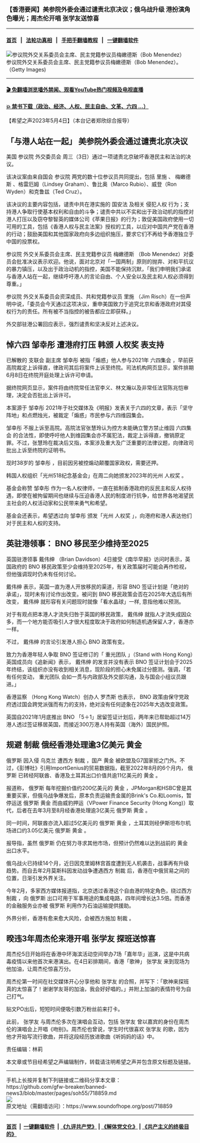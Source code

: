 ### 【香港要闻】美参院外委会通过谴责北京决议；俄乌战升级 港扮演角色曝光；周杰伦开唱 张学友送惊喜
------------------------

#### [首页](https://github.com/gfw-breaker/banned-news3/blob/master/README.md) &nbsp;&nbsp;|&nbsp;&nbsp; [法轮功真相](https://github.com/begood0513/basic/blob/master/README.md)  &nbsp;&nbsp;|&nbsp;&nbsp; [手把手翻墙教程](https://github.com/gfw-breaker/guides/wiki)  &nbsp;&nbsp;|&nbsp;&nbsp; [一键翻墙软件](https://github.com/gfw-breaker/nogfw/blob/master/README.md)  



<div><img alt="参议院外交关系委员会主席、民主党籍参议员梅嫩德斯（Bob Menendez）" src="https://img.soundofhope.org/2023-05/gettyimages-1357948312-1683226629386.jpg"/>
<br/><figcaption class="caption">
 参议院外交关系委员会主席、民主党籍参议员梅嫩德斯（Bob Menendez）。（Getty Images)
</figcaption></div><hr/>

#### [ 🎬  免翻墙浏览墙外禁闻、观看YouTube热门视频及电视直播](https://github.com/gfw-breaker/HelloWorld)

#### [ 💥  禁书下载（政治、经济、人权、民主自由、文革、六四 ...）](https://github.com/gfw-breaker/books/blob/master/README.md)

<div><div class="Content__Wrapper sc-1bvya0-0 elmmKw article_body" data-checkusr="" itemprop="articleBody">
 <div id="post_place_1">
 </div>
 <p class="meta-top">
  <span class="meta">
   【希望之声2023年5月4日】（本台记者郑欣综合报导）
  </span>
 </p>
 <h2>
  <strong>
   「与港人站在一起」 美参院外委会通过谴责北京决议
  </strong>
 </h2>
 <p>
  美国
  <ok href="/term/1191">
   参议院
  </ok>
  <ok href="/term/90077">
   外交委员会
  </ok>
  周三（3日）通过一项谴责北京破坏香港民主和法治的决议。
 </p>
 <p>
  该决议案由来自国会
  <ok href="/term/1191">
   参议院
  </ok>
  两党的数十位参议员共同提出，包括
  <ok href="/term/659522">
   里施
  </ok>
  、
  <ok href="/term/298183">
   梅嫩德斯
  </ok>
  、格雷厄姆（Lindsey Graham）、鲁比奥（Marco Rubio）、威登（Ron Wyden）和克鲁兹（Ted Cruz）。
 </p>
 <p>
  该决议的主要内容包括，谴责中共在港实施的
  <ok href="/term/99050">
   国安法
  </ok>
  及相关
  <ok href="/term/7560">
   侵犯人权
  </ok>
  行为；支持港人争取行使基本权利和自由的斗争；谴责中共以不实和出于政治动机的指控对港人打压以及窃夺黎智英的媒体公司《苹果日报》的行为；敦促美国政府使用一切可用的工具，包括《香港人权与民主法案》授权的工具，以应对中国共产党在香港的行动；鼓励美国和其他国家政府向多边组织施压，要求它们不再给予香港独立于中国的投票权。
 </p>
 <p>
  <ok href="/term/1191">
   参议院
  </ok>
  外交关系委员会主席、民主党籍参议员
  <ok href="/term/298183">
   梅嫩德斯
  </ok>
  （Bob Menendez）对委员会批准决议表示欢迎。他说，面对北京对「一国两制」原则的抛弃、对和平抗议的暴力镇压，以及出于政治动机的指控，美国不能保持沉默，「我们申明我们承诺与香港人站在一起，继续呼吁港人的言论自由、个人安全以及民主和人权必须得到尊重。」
 </p>
 <p>
  <ok href="/term/1191">
   参议院
  </ok>
  外交关系委员会资深成员、共和党籍参议员
  <ok href="/term/659522">
   里施
  </ok>
  （Jim Risch）在一份声明中说，「委员会今天通过这项决议，重申美国致力于追究北京和香港政府对其侵权行为的责任。所有被不当指控的被告都应立即获释。」
 </p>
 <p>
  外交部驻港公署回应表示，强烈谴责和坚决反对上述决议。
 </p>
 <h2>
  <strong>
   悼六四
   <ok href="/term/501218">
    邹幸彤
   </ok>
   遭港府打压 韩颁
   <ok href="/term/18004">
    人权奖
   </ok>
   表支持
  </strong>
 </h2>
 <p>
  已解散的
  <ok href="/term/3466">
   支联会
  </ok>
  副主席
  <ok href="/term/501218">
   邹幸彤
  </ok>
  被指「煽惑」他人参与2021年
  <ok href="/term/295894">
   六四集会
  </ok>
  ，早前获高院裁定上诉得直，律政司其后将案件上诉至终院。司法机构网页显示，案件排期6月8日在终院开庭处理上诉许可申请。
 </p>
 <p>
  据终院网页显示，案件将由终院常任法官李义、林文瀚以及非常任法官陈兆恺审理，决定会否批出上诉许可。
 </p>
 <p>
  本案源于
  <ok href="/term/501218">
   邹幸彤
  </ok>
  2021年于社交媒体及《明报》发表关于六四的文章，表示「坚守阵地」和点燃烛光，被裁定「煽惑」市民参与六四维园集会。
 </p>
 <p>
  <ok href="/term/501218">
   邹幸彤
  </ok>
  不服上诉至高院。高院法官张慧玲认为控方未能确立警方禁止维园
  <ok href="/term/295894">
   六四集会
  </ok>
  的合法性，即使呼吁他人到维园集会亦不属犯法，裁定上诉得直，撤销原定罪。不过，张慧玲在裁决后又指，本案涉及重大及广泛重要的法律议题，向律政司批出上诉至终院的证明书。
 </p>
 <p>
  现时38岁的
  <ok href="/term/501218">
   邹幸彤
  </ok>
  ，目前因另被控煽动颠覆国家政权，需要还押。
 </p>
 <p>
  韩国人权组织「光州518纪念基金会」在周二向她颁发2023年的光州
  <ok href="/term/18004">
   人权奖
  </ok>
  。
 </p>
 <p>
  基金会称赞
  <ok href="/term/501218">
   邹幸彤
  </ok>
  作为一名人权律师，一直在抵制香港政府的反民主和反人权待遇，即使在被拘留期间也继续与压迫香港人民的制度进行抗争，给世界各地渴望民主社会的人权活动家和公民带来勇气和希望。
 </p>
 <p>
  基金会还表示，希望透过向
  <ok href="/term/501218">
   邹幸彤
  </ok>
  颁发「光州
  <ok href="/term/18004">
   人权奖
  </ok>
  」，向港府和港人表达他们对于民主和人权的支持。
 </p>
 <h2>
  <strong>
   英驻港领事：
   <ok href="/term/317515">
    BNO
   </ok>
   移民至少维持至2025
  </strong>
 </h2>
 <p>
  英国驻港领事
  <ok href="/term/552578">
   戴伟绅
  </ok>
  （Brian Davidson）4日接受《南华早报》访问时表示，英国政府的
  <ok href="/term/317515">
   BNO
  </ok>
  移民政策至少会维持至2025年，有关政策届时可能会再作检视，但他强调现时仍未有任何讨论。
 </p>
 <p>
  <ok href="/term/552578">
   戴伟绅
  </ok>
  表示，英国一直为港人开放移民的渠道，形容
  <ok href="/term/317515">
   BNO
  </ok>
  签证计划是「绝对的承诺」，现时未有讨论作出改变。被问到
  <ok href="/term/317515">
   BNO
  </ok>
  移民政策会否在2025年大选后有所改变，
  <ok href="/term/552578">
   戴伟绅
  </ok>
  就形容有关问题现时就像「看水晶球」一样, 意指他难以预测。
 </p>
 <p>
  对于有观点把本港人才流失归咎于英国的移民政策，
  <ok href="/term/552578">
   戴伟绅
  </ok>
  就指人才流失成因众多，而一个地方能否吸引人才很大程度取决于政府如何制造机遇保留人才，香港亦一样。
 </p>
 <p>
  不过，
  <ok href="/term/552578">
   戴伟绅
  </ok>
  的言论引发港人担心
  <ok href="/term/317515">
   BNO
  </ok>
  政策有变。
 </p>
 <p>
  致力为香港年轻人争取
  <ok href="/term/317515">
   BNO
  </ok>
  签证修订的「
  <ok href="/term/807786">
   重光团队
  </ok>
  」（Stand with Hong Kong）英国成员向《追新闻》表示，
  <ok href="/term/552578">
   戴伟绅
  </ok>
  的发言并没有表示
  <ok href="/term/317515">
   BNO
  </ok>
  签证计划会于2025年终结，该组织亦没有收到相关消息，现阶段的担心未免属过分臆测。强调，「若有任何变动，
  <ok href="/term/807786">
   重光团队
  </ok>
  会如一贯与内政部及外交部沟通，及与国会小组议员跟进。」
 </p>
 <p>
  <ok href="/term/102445">
   香港监察
  </ok>
  （Hong Kong Watch）创办人
  <ok href="/term/70929">
   罗杰斯
  </ok>
  也表示，
  <ok href="/term/317515">
   BNO
  </ok>
  政策由保守党政府透过国会跨党派强而有力的支持，绝对没有任何迹象在2025年大选改变政策。
 </p>
 <p>
  英国自2021年1月底推出
  <ok href="/term/317515">
   BNO
  </ok>
  「5＋1」居留签证计划后，两年来已帮助超过14万港人透过签证移居英国，而接近300万港人持有英国（海外）国民护照。
 </p>
 <h2>
  <strong>
   规避
   <ok href="/term/8213">
    制裁
   </ok>
   俄经香港处理逾3亿美元
   <ok href="/term/10479">
    黄金
   </ok>
  </strong>
 </h2>
 <p>
  <ok href="/term/1150">
   俄罗斯
  </ok>
  因入侵
  <ok href="/term/5128">
   乌克兰
  </ok>
  遭西方
  <ok href="/term/8213">
   制裁
  </ok>
  ，国产
  <ok href="/term/10479">
   黄金
  </ok>
  被欧盟及G7国家拒之门外。不过，《彭博社》引用ImportGenius的贸易数据指，截至2022年8月的6个月内，
  <ok href="/term/1150">
   俄罗斯
  </ok>
  已转经阿联酋、香港及土耳其出口价值共逾11亿美元的
  <ok href="/term/10479">
   黄金
  </ok>
  。
 </p>
 <p>
  报道称，
  <ok href="/term/1150">
   俄罗斯
  </ok>
  每年挖掘价值约200亿美元的
  <ok href="/term/10479">
   黄金
  </ok>
  ，JPMorgan和HSBC曾是其重要买家，但俄乌战争爆发后，原本负责运输贵金属的Brink's Co.和Loomis，暂停运送
  <ok href="/term/1150">
   俄罗斯
  </ok>
  <ok href="/term/10479">
   黄金
  </ok>
  而由威豹押运（VPower Finance Security (Hong Kong)）取代，后者在去年3月至8月经香港处理逾3亿美元
  <ok href="/term/1150">
   俄罗斯
  </ok>
  <ok href="/term/10479">
   黄金
  </ok>
  。
 </p>
 <p>
  同一时间，阿联酋亦流入超过5亿美元的
  <ok href="/term/1150">
   俄罗斯
  </ok>
  <ok href="/term/10479">
   黄金
  </ok>
  ，土耳其则经伊斯坦布尔机场进口约3.05亿美元
  <ok href="/term/1150">
   俄罗斯
  </ok>
  <ok href="/term/10479">
   黄金
  </ok>
  。
 </p>
 <p>
  报导指，虽然
  <ok href="/term/1150">
   俄罗斯
  </ok>
  仍在努力寻求其他市场，但预计仍然难以达到战前的
  <ok href="/term/10479">
   黄金
  </ok>
  出口水平。
 </p>
 <p>
  俄乌战火已持续14个月，近日因克里姆林宫首度遭到无人机袭击，战事再有升级趋势。而自去年2月莫斯科因发动战争遭遇西方
  <ok href="/term/8213">
   制裁
  </ok>
  后，香港在中俄贸易之间的位置，日渐引发外界关注。
 </p>
 <p>
  今年2月，多家西方媒体报道指，北京透过香港这个自由港的特定角色，绕过西方
  <ok href="/term/8213">
   制裁
  </ok>
  ，向
  <ok href="/term/1150">
   俄罗斯
  </ok>
  出口可用于军事用途的集成电路，四年间增长达3.5倍。而香港的金融服务业亦被
  <ok href="/term/1150">
   俄罗斯
  </ok>
  利用作为石油运输提供援助。
 </p>
 <p>
  外界分析，香港有愈来愈大风险，会被西方施加
  <ok href="/term/8213">
   制裁
  </ok>
  。
 </p>
 <h2>
  暌违3年周杰伦来港开唱
  <ok href="/term/93154">
   张学友
  </ok>
  探班送惊喜
 </h2>
 <p>
  周杰伦5日开始将在香港中环海滨活动空间举办7场「嘉年华」巡演，这是中共病毒疫情以来他首次来港演出。在4日彩排期间，香港「歌神」
  <ok href="/term/93154">
   张学友
  </ok>
  来到现场为他加油，让周杰伦惊喜万分。
 </p>
 <p>
  周杰伦第一时间在社交媒体开心分享他和
  <ok href="/term/93154">
   张学友
  </ok>
  的合照，并写下：「歌神来探班真的太惊喜了！谢谢学友哥的加油，我会好好唱的。」并附上加油的表情符号为自己打气。
 </p>
 <p>
  贴文PO出后，短短时间便吸引数万粉丝前来打卡。
 </p>
 <p>
  此前，
  <ok href="/term/93154">
   张学友
  </ok>
  与周杰伦多次在演唱会互动，包括
  <ok href="/term/93154">
   张学友
  </ok>
  曾以嘉宾的身份在周杰伦的演唱会上开唱《吻别》。周杰伦也曾说，学生时代很喜欢
  <ok href="/term/93154">
   张学友
  </ok>
  的歌，因为他才开始写流行歌曲，并将这段经历放进歌曲《听妈妈的话》中。
 </p>
 <p class="meta-btm">
  责任编辑：林莉
 </p>
 <p class="meta-btm">
  本文章或节目经希望之声编辑制作，转载请注明希望之声并包含原文标题及链接。
 </p>
</div>
</div>
<hr/>
手机上长按并复制下列链接或二维码分享本文章：<br/>
https://github.com/gfw-breaker/banned-news3/blob/master/pages/soh55/718859.md <br/>
<a href='https://github.com/gfw-breaker/banned-news3/blob/master/pages/soh55/718859.md'><img src='https://github.com/gfw-breaker/banned-news3/blob/master/pages/soh55/718859.md.png'/></a> <br/>
原文地址（需翻墙访问）：https://www.soundofhope.org/post/718859


------------------------
#### [首页](https://github.com/gfw-breaker/banned-news3/blob/master/README.md) &nbsp;|&nbsp; [一键翻墙软件](https://github.com/gfw-breaker/nogfw/blob/master/README.md) &nbsp;| [《九评共产党》](https://github.com/gfw-breaker/9ping.md/blob/master/README.md#九评之一评共产党是什么) | [《解体党文化》](https://github.com/gfw-breaker/jtdwh.md/blob/master/README.md) | [《共产主义的终极目的》](https://github.com/gfw-breaker/gczydzjmd.md/blob/master/README.md)


<img src='http://gfw-breaker.win/banned-news3/pages/soh55/718859.md' width='0px' height='0px'/>